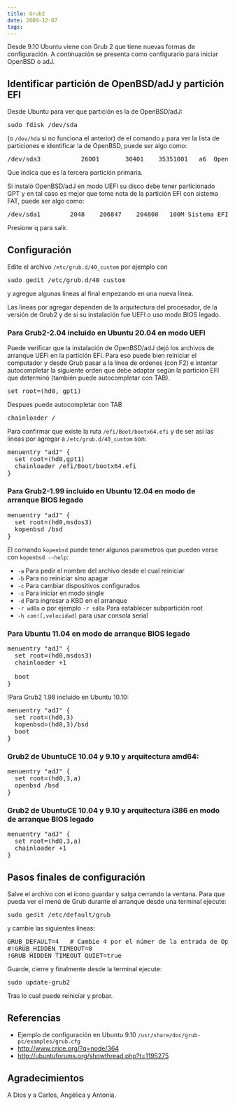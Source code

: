 ```yaml
---
title: Grub2
date: 2009-12-07
tags:
---
```


Desde 9.10 Ubuntu viene con Grub 2 que tiene nuevas formas de configuración. A continuación se presenta como configurarlo para iniciar OpenBSD o adJ.

## Identificar partición de OpenBSD/adJ y partición EFI 

Desde Ubuntu para ver que partición es la de OpenBSD/adJ:
<pre>
sudo fdisk /dev/sda
</pre>
(o ```/dev/hda``` si no funciona el anterior) de el comando ```p``` para ver la lista de particiones e identificar la de OpenBSD, puede ser algo como:

<pre>
/dev/sda3           26001       30401    35351001   a6  OpenBSD
</pre>

Que indica que es la tercera partición primaria.  

Si instaló OpenBSD/adJ en modo UEFI su disco debe tener particionado GPT y en tal caso es mejor
que tome nota de la partición EFI con sistema FAT, puede ser algo como:
<pre>
/dev/sda1        2048    206847    204800   100M Sistema EFI
</pre>


Presione q para salir. 

## Configuración

Edite el archivo ```/etc/grub.d/40_custom``` por ejemplo con
<pre>
sudo gedit /etc/grub.d/40_custom
</pre>

y agregue algunas lineas al final empezando en una nueva línea.

Las lineas por agregar dependen de la arquitectura del procesador, de la versión de Grub2 y de si su instalación fue UEFI o uso modo BIOS legado.

### Para Grub2-2.04 incluido en Ubuntu 20.04 en modo UEFI

Puede verificar que la instalación de OpenBSD/adJ dejó los archivos de arranque UEFI en la partición EFI.  Para eso puede bien reiniciar el computador y desde Grub pasar a la línea de ordenes (con F2) e intentar autocompletar la siguiente orden que debe adaptar según la partición EFI que determinó (también puede autocompletar con TAB).

<pre>
set root=(hd0, gpt1)
</pre>

Despues puede autocompletar con TAB
<pre>
chainloader /
</pre>

Para confirmar que existe la ruta `/efi/Boot/bootx64.efi` y de ser así las líneas por agregar a `/etc/grub.d/40_custom` son:

<pre>
menuentry "adJ" {
  set root=(hd0,gpt1)
  chainloader /efi/Boot/bootx64.efi
} 
</pre>


### Para Grub2-1.99 incluido en Ubuntu 12.04 en modo de arranque BIOS legado

<pre>
menuentry "adJ" {
  set root=(hd0,msdos3)
  kopenbsd /bsd
} 
</pre>

El comando ```kopenbsd``` puede tener algunos parametros que pueden verse con ```kopenbsd --help```:

- ```-a``` Para pedir el nombre del archivo desde el cual reiniciar
- ```-b``` Para no reiniciar sino apagar
- ```-c``` Para cambiar dispositivos configurados
- ```-s``` Para iniciar en modo single
- ```-d``` Para ingresar a KBD en el arranque
- ```-r wd0a``` o por ejemplo  ```-r sd0a``` Para establecer subpartición root
- ```-h com![,velocidad]``` para usar consola serial 

### Para Ubuntu 11.04  en modo de arranque BIOS legado
<pre>
menuentry "adJ" {
  set root=(hd0,msdos3)
  chainloader +1

  boot
} 
</pre>
!Para Grub2 1.98 incluido en Ubuntu 10.10:
<pre>
menuentry "adJ" {
  set root=(hd0,3)
  kopenbsd=(hd0,3)/bsd
  boot
}
</pre>

### Grub2 de UbuntuCE 10.04 y 9.10 y arquitectura amd64:

<pre>
menuentry "adJ" {
  set root=(hd0,3,a)
  openbsd /bsd
}
</pre>

### Grub2 de UbuntuCE 10.04 y 9.10 y arquitectura i386  en modo de arranque BIOS legado

<pre>
menuentry "adJ" {
  set root=(hd0,3,a)
  chainloader +1
}
</pre>

## Pasos finales de configuración

Salve el archivo con el ícono guardar y salga cerrando la ventana. Para que pueda ver el menú de Grub durante el arranque desde una terminal ejecute:

<pre>
sudo gedit /etc/default/grub
</pre>

y cambie las siguientes líneas:
<pre>
GRUB_DEFAULT=4   # Cambie 4 por el númer de la entrada de OpenBSD en el menu
#!GRUB_HIDDEN_TIMEOUT=0
!GRUB_HIDDEN_TIMEOUT_QUIET=true
</pre>

Guarde, cierre y finalmente desde la terminal ejecute:

<pre>
sudo update-grub2
</pre>

Tras lo cual puede reiniciar y probar.


## Referencias
* Ejemplo de configuración en Ubuntu 9.10 ```/usr/share/doc/grub-pc/examples/grub.cfg```
* http://www.crice.org/?q=node/364
* http://ubuntuforums.org/showthread.php?t=1195275

## Agradecimientos

A Dios y a Carlos, Angélica y Antonia.
